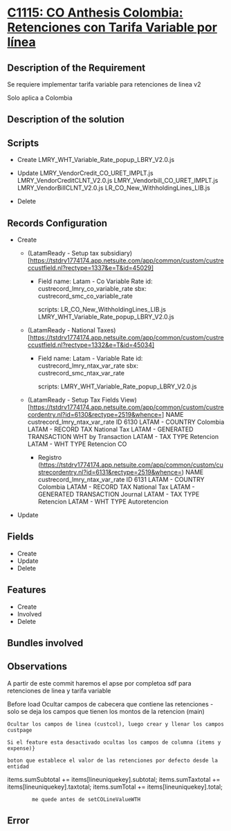 # [C1115: CO Anthesis Colombia: Retenciones con Tarifa Variable por línea](https://docs.google.com/document/d/1gocg46QPqHF5Wx9ezZkpLqRAUc6ffKPTL6ICQu5C5Fk/edit)


## Description of the Requirement

Se requiere implementar tarifa variable para retenciones de linea v2

Solo aplica a Colombia

## Description of the solution

    

## Scripts
+ Create
    LMRY_WHT_Variable_Rate_popup_LBRY_V2.0.js
+ Update
    LMRY_VendorCredit_CO_URET_IMPLT.js
    LMRY_VendorCreditCLNT_V2.0.js
    LMRY_Vendorbill_CO_URET_IMPLT.js
    LMRY_VendorBillCLNT_V2.0.js
    LR_CO_New_WithholdingLines_LIB.js

    

    
+ Delete



## Records Configuration
+ Create

    + (LatamReady - Setup tax subsidiary)[https://tstdrv1774174.app.netsuite.com/app/common/custom/custreccustfield.nl?rectype=1337&e=T&id=45029]
        +   Field
            name:   Latam - Co Variable Rate
            id: custrecord_lmry_co_variable_rate  sbx: custrecord_smc_co_variable_rate  

            scripts: 
                    LR_CO_New_WithholdingLines_LIB.js
                    LMRY_WHT_Variable_Rate_popup_LBRY_V2.0.js
    + (LatamReady - National Taxes)[https://tstdrv1774174.app.netsuite.com/app/common/custom/custreccustfield.nl?rectype=1332&e=T&id=45034]
        +   Field
            name:   Latam - Variable Rate
            id:     custrecord_lmry_ntax_var_rate   sbx: custrecord_smc_ntax_var_rate

            scripts: 
                    LMRY_WHT_Variable_Rate_popup_LBRY_V2.0.js

    + (LatamReady - Setup Tax Fields View)[https://tstdrv1774174.app.netsuite.com/app/common/custom/custrecordentry.nl?id=6130&rectype=2519&whence=]
                NAME
                    custrecord_lmry_ntax_var_rate 
                ID
                    6130
                LATAM - COUNTRY
                    Colombia
                LATAM - RECORD TAX
                    National Tax
                LATAM - GENERATED TRANSACTION
                    WHT by Transaction
                LATAM - TAX TYPE
                    Retencion
                LATAM - WHT TYPE
                    Retencion CO

        + Registro (https://tstdrv1774174.app.netsuite.com/app/common/custom/custrecordentry.nl?id=6131&rectype=2519&whence=)
                NAME
                    custrecord_lmry_ntax_var_rate
                ID
                    6131
                LATAM - COUNTRY
                    Colombia
                LATAM - RECORD TAX
                    National Tax
                LATAM - GENERATED TRANSACTION
                    Journal
                LATAM - TAX TYPE
                    Retencion
                LATAM - WHT TYPE
                    Autoretencion

        
+ Update
    

## Fields
+ Create
+ Update 
+ Delete

## Features
+ Create
+ Involved
+ Delete

## Bundles involved


## Observations
 
A partir de este commit haremos el apse por completoa sdf para retenciones de linea y tarifa variable 


Before load
	Ocultar campos de cabecera que contiene las retenciones - solo se deja los campos que tienen los montos de la 		retencion (main)
	
	Ocultar los campos de linea (custcol), luego crear y llenar los campos custpage	

	Si el feature esta desactivado ocultas los campos de columna (items y expense)}

	boton que establece el valor de las retenciones por defecto desde la entidad

items.sumSubtotal += items[lineuniquekey].subtotal;
            items.sumTaxtotal += items[lineuniquekey].taxtotal;
            items.sumTotal += items[lineuniquekey].total;


            me quede antes de setCOLineValueWTH
## Error























